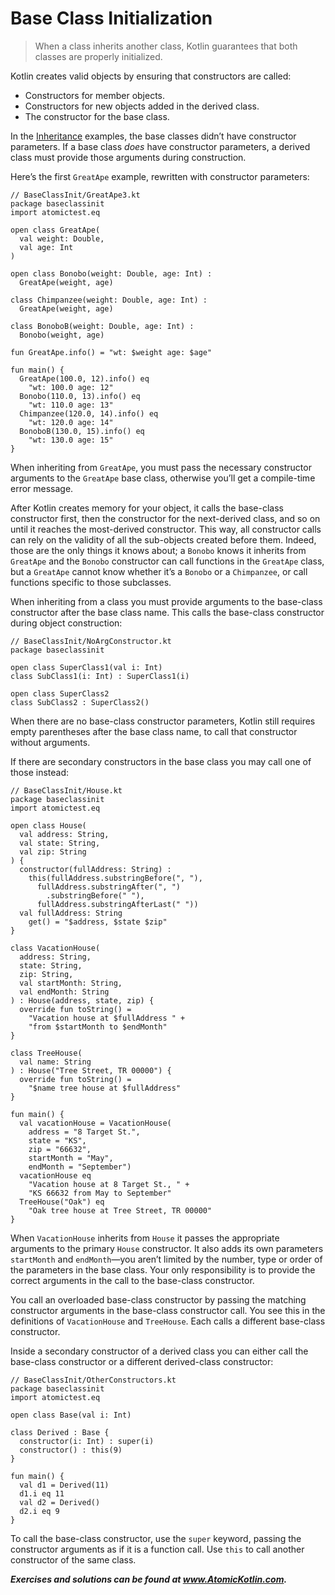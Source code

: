 # Base Class Initialization

> When a class inherits another class, Kotlin guarantees that both classes are properly initialized.

Kotlin creates valid objects by ensuring that constructors are called:

- Constructors for member objects.
- Constructors for new objects added in the derived class.
- The constructor for the base class.

In the [Inheritance](javascript:void(0)) examples, the base classes didn’t have constructor parameters. If a base class *does* have constructor parameters, a derived class must provide those arguments during construction.

Here’s the first `GreatApe` example, rewritten with constructor parameters:

```
// BaseClassInit/GreatApe3.kt
package baseclassinit
import atomictest.eq

open class GreatApe(
  val weight: Double,
  val age: Int
)

open class Bonobo(weight: Double, age: Int) :
  GreatApe(weight, age)

class Chimpanzee(weight: Double, age: Int) :
  GreatApe(weight, age)

class BonoboB(weight: Double, age: Int) :
  Bonobo(weight, age)

fun GreatApe.info() = "wt: $weight age: $age"

fun main() {
  GreatApe(100.0, 12).info() eq
    "wt: 100.0 age: 12"
  Bonobo(110.0, 13).info() eq
    "wt: 110.0 age: 13"
  Chimpanzee(120.0, 14).info() eq
    "wt: 120.0 age: 14"
  BonoboB(130.0, 15).info() eq
    "wt: 130.0 age: 15"
}
```

When inheriting from `GreatApe`, you must pass the necessary constructor arguments to the `GreatApe` base class, otherwise you’ll get a compile-time error message.

After Kotlin creates memory for your object, it calls the base-class constructor first, then the constructor for the next-derived class, and so on until it reaches the most-derived constructor. This way, all constructor calls can rely on the validity of all the sub-objects created before them. Indeed, those are the only things it knows about; a `Bonobo` knows it inherits from `GreatApe` and the `Bonobo` constructor can call functions in the `GreatApe` class, but a `GreatApe` cannot know whether it’s a `Bonobo` or a `Chimpanzee`, or call functions specific to those subclasses.

When inheriting from a class you must provide arguments to the base-class constructor after the base class name. This calls the base-class constructor during object construction:

```
// BaseClassInit/NoArgConstructor.kt
package baseclassinit

open class SuperClass1(val i: Int)
class SubClass1(i: Int) : SuperClass1(i)

open class SuperClass2
class SubClass2 : SuperClass2()
```

When there are no base-class constructor parameters, Kotlin still requires empty parentheses after the base class name, to call that constructor without arguments.

If there are secondary constructors in the base class you may call one of those instead:

```
// BaseClassInit/House.kt
package baseclassinit
import atomictest.eq

open class House(
  val address: String,
  val state: String,
  val zip: String
) {
  constructor(fullAddress: String) :
    this(fullAddress.substringBefore(", "),
      fullAddress.substringAfter(", ")
        .substringBefore(" "),
      fullAddress.substringAfterLast(" "))
  val fullAddress: String
    get() = "$address, $state $zip"
}

class VacationHouse(
  address: String,
  state: String,
  zip: String,
  val startMonth: String,
  val endMonth: String
) : House(address, state, zip) {
  override fun toString() =
    "Vacation house at $fullAddress " +
    "from $startMonth to $endMonth"
}

class TreeHouse(
  val name: String
) : House("Tree Street, TR 00000") {
  override fun toString() =
    "$name tree house at $fullAddress"
}

fun main() {
  val vacationHouse = VacationHouse(
    address = "8 Target St.",
    state = "KS",
    zip = "66632",
    startMonth = "May",
    endMonth = "September")
  vacationHouse eq
    "Vacation house at 8 Target St., " +
    "KS 66632 from May to September"
  TreeHouse("Oak") eq
    "Oak tree house at Tree Street, TR 00000"
}
```

When `VacationHouse` inherits from `House` it passes the appropriate arguments to the primary `House` constructor. It also adds its own parameters `startMonth` and `endMonth`—you aren’t limited by the number, type or order of the parameters in the base class. Your only responsibility is to provide the correct arguments in the call to the base-class constructor.

You call an overloaded base-class constructor by passing the matching constructor arguments in the base-class constructor call. You see this in the definitions of `VacationHouse` and `TreeHouse`. Each calls a different base-class constructor.

Inside a secondary constructor of a derived class you can either call the base-class constructor or a different derived-class constructor:

```
// BaseClassInit/OtherConstructors.kt
package baseclassinit
import atomictest.eq

open class Base(val i: Int)

class Derived : Base {
  constructor(i: Int) : super(i)
  constructor() : this(9)
}

fun main() {
  val d1 = Derived(11)
  d1.i eq 11
  val d2 = Derived()
  d2.i eq 9
}
```

To call the base-class constructor, use the `super` keyword, passing the constructor arguments as if it is a function call. Use `this` to call another constructor of the same class.

***Exercises and solutions can be found at www.AtomicKotlin.com.***